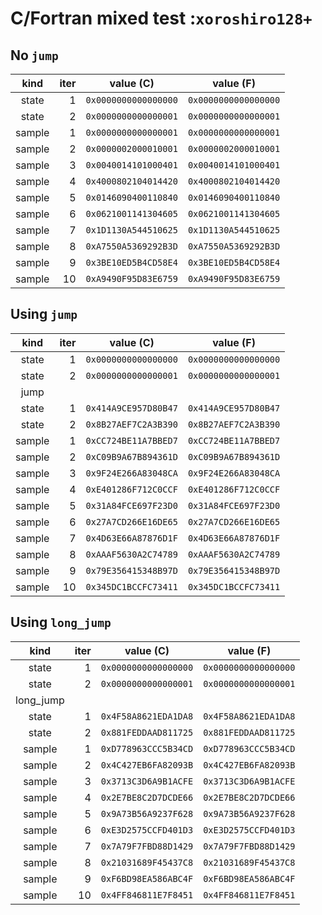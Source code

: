 # C/Fortran mixed test :`xoroshiro128+`

## No `jump`

|kind|iter|value (C)|value (F)|
|:--:|---:|:-------:|:-------:|
|state|1|`0x0000000000000000`|`0x0000000000000000`|
|state|2|`0x0000000000000001`|`0x0000000000000001`|
|sample|1|`0x0000000000000001`|`0x0000000000000001`|
|sample|2|`0x0000002000010001`|`0x0000002000010001`|
|sample|3|`0x0040014101000401`|`0x0040014101000401`|
|sample|4|`0x4000802104014420`|`0x4000802104014420`|
|sample|5|`0x0146090400110840`|`0x0146090400110840`|
|sample|6|`0x0621001141304605`|`0x0621001141304605`|
|sample|7|`0x1D1130A544510625`|`0x1D1130A544510625`|
|sample|8|`0xA7550A5369292B3D`|`0xA7550A5369292B3D`|
|sample|9|`0x3BE10ED5B4CD58E4`|`0x3BE10ED5B4CD58E4`|
|sample|10|`0xA9490F95D83E6759`|`0xA9490F95D83E6759`|

## Using `jump`

|kind|iter|value (C)|value (F)|
|:--:|---:|:-------:|:-------:|
|state|1|`0x0000000000000000`|`0x0000000000000000`|
|state|2|`0x0000000000000001`|`0x0000000000000001`|
|jump|
|state|1|`0x414A9CE957D80B47`|`0x414A9CE957D80B47`|
|state|2|`0x8B27AEF7C2A3B390`|`0x8B27AEF7C2A3B390`|
|sample|1|`0xCC724BE11A7BBED7`|`0xCC724BE11A7BBED7`|
|sample|2|`0xC09B9A67B894361D`|`0xC09B9A67B894361D`|
|sample|3|`0x9F24E266A83048CA`|`0x9F24E266A83048CA`|
|sample|4|`0xE401286F712C0CCF`|`0xE401286F712C0CCF`|
|sample|5|`0x31A84FCE697F23D0`|`0x31A84FCE697F23D0`|
|sample|6|`0x27A7CD266E16DE65`|`0x27A7CD266E16DE65`|
|sample|7|`0x4D63E66A87876D1F`|`0x4D63E66A87876D1F`|
|sample|8|`0xAAAF5630A2C74789`|`0xAAAF5630A2C74789`|
|sample|9|`0x79E356415348B97D`|`0x79E356415348B97D`|
|sample|10|`0x345DC1BCCFC73411`|`0x345DC1BCCFC73411`|

## Using `long_jump`

|kind|iter|value (C)|value (F)|
|:--:|---:|:-------:|:-------:|
|state|1|`0x0000000000000000`|`0x0000000000000000`|
|state|2|`0x0000000000000001`|`0x0000000000000001`|
|long_jump|
|state|1|`0x4F58A8621EDA1DA8`|`0x4F58A8621EDA1DA8`|
|state|2|`0x881FEDDAAD811725`|`0x881FEDDAAD811725`|
|sample|1|`0xD778963CCC5B34CD`|`0xD778963CCC5B34CD`|
|sample|2|`0x4C427EB6FA82093B`|`0x4C427EB6FA82093B`|
|sample|3|`0x3713C3D6A9B1ACFE`|`0x3713C3D6A9B1ACFE`|
|sample|4|`0x2E7BE8C2D7DCDE66`|`0x2E7BE8C2D7DCDE66`|
|sample|5|`0x9A73B56A9237F628`|`0x9A73B56A9237F628`|
|sample|6|`0xE3D2575CCFD401D3`|`0xE3D2575CCFD401D3`|
|sample|7|`0x7A79F7FBD88D1429`|`0x7A79F7FBD88D1429`|
|sample|8|`0x21031689F45437C8`|`0x21031689F45437C8`|
|sample|9|`0xF6BD98EA586ABC4F`|`0xF6BD98EA586ABC4F`|
|sample|10|`0x4FF846811E7F8451`|`0x4FF846811E7F8451`|

<!-- EOF -->
